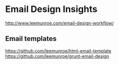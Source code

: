 Email Design Insights
=====================

http://www.leemunroe.com/email-design-workflow/  


Email templates
---------------------

https://github.com/leemunroe/html-email-template  
https://github.com/leemunroe/grunt-email-design
